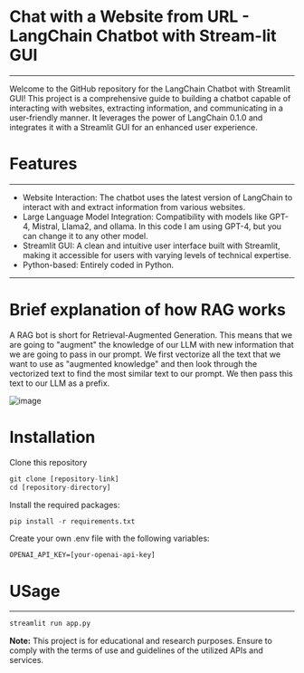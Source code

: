 # Chat with a Website from URL - LangChain Chatbot with Stream-lit GUI
___
Welcome to the GitHub repository for the LangChain Chatbot with Streamlit GUI! This project is a comprehensive guide to building a chatbot capable of interacting with websites, extracting information, and communicating in a user-friendly manner. It leverages the power of LangChain 0.1.0 and integrates it with a Streamlit GUI for an enhanced user experience.
# Features
___
- Website Interaction: The chatbot uses the latest version of LangChain to interact with and extract information from various websites.
- Large Language Model Integration: Compatibility with models like GPT-4, Mistral, Llama2, and ollama. In this code I am using GPT-4, but you can change it to any other model.
- Streamlit GUI: A clean and intuitive user interface built with Streamlit, making it accessible for users with varying levels of technical expertise.
- Python-based: Entirely coded in Python.
___
# Brief explanation of how RAG works
A RAG bot is short for Retrieval-Augmented Generation. This means that we are going to "augment" the knowledge of our LLM with new information that we are going to pass in our prompt. We first vectorize all the text that we want to use as "augmented knowledge" and then look through the vectorized text to find the most similar text to our prompt. We then pass this text to our LLM as a prefix.

![image](https://github.com/Ayushman0Singh/ChatWithWebsite/assets/99126946/6cf90f1d-cb95-4561-8a99-b6163d0c536e)

# Installation

Clone this repository
 ```python
git clone [repository-link]
cd [repository-directory]
```

Install the required packages:
```python
pip install -r requirements.txt
```

Create your own .env file with the following variables:
```pyhton
OPENAI_API_KEY=[your-openai-api-key]
```

# USage
___
```python
streamlit run app.py
```

**Note:** This project is for educational and research purposes. Ensure to comply with the terms of use and guidelines of the utilized APIs and services.
